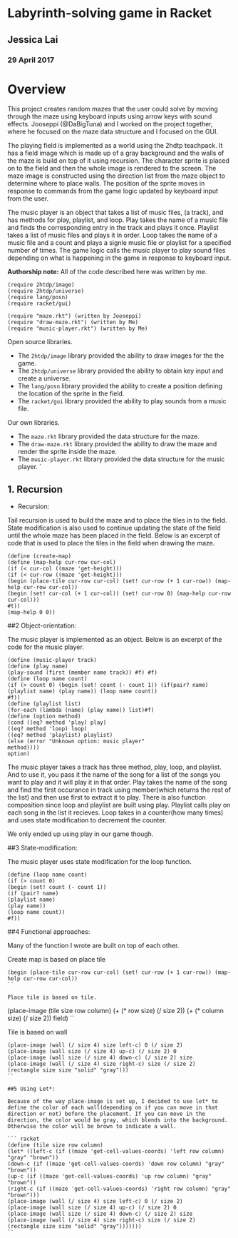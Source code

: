 # Labyrinth-solving game in Racket

## Jessica Lai
### 29 April 2017

# Overview
This project creates random mazes that the user could solve by moving through the maze using keyboard inputs using arrow keys with sound effects.  Jooseppi (@DaBigTuna) and I worked on the project together, where he focused on the maze data structure and I focused on the GUI.

The playing field is implemented as a world using the 2hdtp teachpack.  It has a field image which is made up of a gray background and the walls of the maze is build on top of it using recursion. The character sprite is placed on to the field and then the whole image is rendered to the screen. The maze image is constructed using the direction list from the maze object to determine where to place walls. The position of the sprite moves in response to commands from the game logic updated by keyboard input from the user.  

The music player is an object that takes a list of music files, (a track), and has methods for play, playlist, and loop.  Play takes the name of a music file and finds the corresponding entry in the track and plays it once.  Playlist takes a list of music files and plays it in order.  Loop takes the name of a music file and a count and plays a signle music file or playlist for a specified number of times. The game logic calls the music player to play sound files depending on what is happening in the game in response to keyboard input. 

**Authorship note:** All of the code described here was written by me.

``` racket
(require 2htdp/image)
(require 2htdp/universe)
(require lang/posn)
(require racket/gui)

(require "maze.rkt") (written by Jooseppi)
(require "draw-maze.rkt") (written by Me)
(require "music-player.rkt") (written by Me)
```

Open source libraries.
* The ```2htdp/image``` library provided the ability to draw images for the the game. 
* The ```2htdp/universe``` library provided the ability to obtain key input and create a universe.
* The ```lang/posn``` library provided the ability to create a position defining the location of the sprite in the field.
* The ```racket/gui``` library provided the ability to play sounds from a music file.

Our own libraries.
* The ```maze.rkt``` library provided the data structure for the maze.
* The ```draw-maze.rkt``` library provided the ability to draw the maze and render the sprite inside the maze.
* The ```music-player.rkt``` library provided the data structure for the music player.
`

## 1. Recursion

- Recursion:

Tail recursion is used to build the maze and to place the tiles in to the field. State modification is also used to continue updating the state of the field until the whole maze has been placed in the field.  Below is an excerpt of code that is used to place the tiles in the field when drawing the maze.

``` racket
(define (create-map)
(define (map-help cur-row cur-col)
(if (< cur-col ((maze 'get-height)))
(if (< cur-row ((maze 'get-height)))
(begin (place-tile cur-row cur-col) (set! cur-row (+ 1 cur-row)) (map-help cur-row cur-col))
(begin (set! cur-col (+ 1 cur-col)) (set! cur-row 0) (map-help cur-row cur-col)))
#t))
(map-help 0 0))
```
 
##2 Object-orientation:

The music player is implemented as an object.  Below is an excerpt of the code for the music player.

``` racket
(define (music-player track)
(define (play name)
(play-sound (first (member name track)) #f) #f)
(define (loop name count)
(if (> count 0) (begin (set! count (- count 1)) (if(pair? name) (playlist name) (play name)) (loop name count))
#f))
(define (playlist list)
(for-each (lambda (name) (play name)) list)#f)
(define (option method)
(cond ((eq? method 'play) play)
((eq? method 'loop) loop)
((eq? method 'playlist) playlist)
(else (error "Unknown option: music player"
method))))
option)
```

The music player takes a track has three method, play, loop, and playlist. And to use it, you pass it the name
of the song for a list of the songs you want to play and it will play it in that order. Play takes the name of the song and find the first occurance in track using member(which returns the rest of the list) and then use first to extract it to play. There is also function composition since loop and playlist are built using play. Playlist calls play on each song in the list it recieves. Loop takes in a counter(how many times) and uses state modification to decrement the counter.

We only ended up using play in our game though.


##3 State-modification:

The music player uses state modification for the loop function.

``` racket
(define (loop name count)
(if (> count 0) 
(begin (set! count (- count 1)) 
(if (pair? name) 
(playlist name) 
(play name)) 
(loop name count))
#f))
```

##4 Functional approaches:

Many of the function I wrote are built on top of each other.

Create map is based on place tile

```
(begin (place-tile cur-row cur-col) (set! cur-row (+ 1 cur-row)) (map-help cur-row cur-col))
``

Place tile is based on tile.

```
  (place-image (tile size row column) (+ (* row size) (/ size 2)) (+ (* column size) (/ size 2)) field)
``

Tile is based on wall

```
(place-image (wall (/ size 4) size left-c) 0 (/ size 2)
(place-image (wall size (/ size 4) up-c) (/ size 2) 0
(place-image (wall size (/ size 4) down-c) (/ size 2) size
(place-image (wall (/ size 4) size right-c) size (/ size 2)
(rectangle size size "solid" "gray")))
``

##5 Using Let*:

Because of the way place-image is set up, I decided to use let* to define the color of each wall(depending on if you can move in that direction or not) before the placement. If you can move in the direction, the color would be gray, which blends into the background. Otherwise the color will be brown to indicate a wall.

``` racket
(define (tile size row column)
(let* ((left-c (if ((maze 'get-cell-values-coords) 'left row column) "gray" "brown"))
(down-c (if ((maze 'get-cell-values-coords) 'down row column) "gray" "brown"))
(up-c (if ((maze 'get-cell-values-coords) 'up row column) "gray" "brown"))
(right-c (if ((maze 'get-cell-values-coords) 'right row column) "gray" "brown")))
(place-image (wall (/ size 4) size left-c) 0 (/ size 2)
(place-image (wall size (/ size 4) up-c) (/ size 2) 0
(place-image (wall size (/ size 4) down-c) (/ size 2) size
(place-image (wall (/ size 4) size right-c) size (/ size 2)
(rectangle size size "solid" "gray")))))))
``




